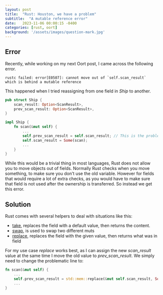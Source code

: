 ```yaml
---
layout: post
title:  "Rust: Houston, we have a problem"
subtitle:  "A mutable reference error"
date:   2023-11-06 00:00:15 -0400
categories: [rust, oort]
background: '/assets/images/question-mark.jpg'
---
```


## Error

Recently, while working on my next Oort post, I came across the following error. 
```
rustc failed: error[E0507]: cannot move out of `self.scan_result` which is behind a mutable reference
```
This happened when I tried reassigning from one field in *Ship* to another.

```rust
pub struct Ship {
    scan_result: Option<ScanResult>,
    prev_scan_result: Option<ScanResult>,
}

impl Ship {
    fn scan(&mut self) {
        ...
        self.prev_scan_result = self.scan_result; // This is the problem line
        self.scan_result = Some(scan);
        ...
    }
}
```

While this would be a trivial thing in most languages, Rust does not allow you to move objects out of fields. Normally Rust checks when you move something, to make sure you don't use the old variable. However for fields that would require a lot of extra checks, as you would have to make sure that field is not used after the ownership is transferred. So instead we get this error.

## Solution

Rust comes with several helpers to deal with situations like this:
- [take](https://doc.rust-lang.org/std/mem/fn.take.html), replaces the field with a default value, then returns the content. 
- [swap](https://doc.rust-lang.org/std/mem/fn.swap.html), is used to swap two different muts
- [replace](https://doc.rust-lang.org/std/mem/fn.replace.html), replaces the field with the given value, then returns what was in field

For my use case *replace* works best, as I can assign the new *scan_result* value at the same time I move the old value to *prev_scan_result*. We simply need to change the problematic line to:
```rust
fn scan(&mut self) {
    ...
    self.prev_scan_result = std::mem::replace(&mut self.scan_result, Some(scan));
    ...
}
```